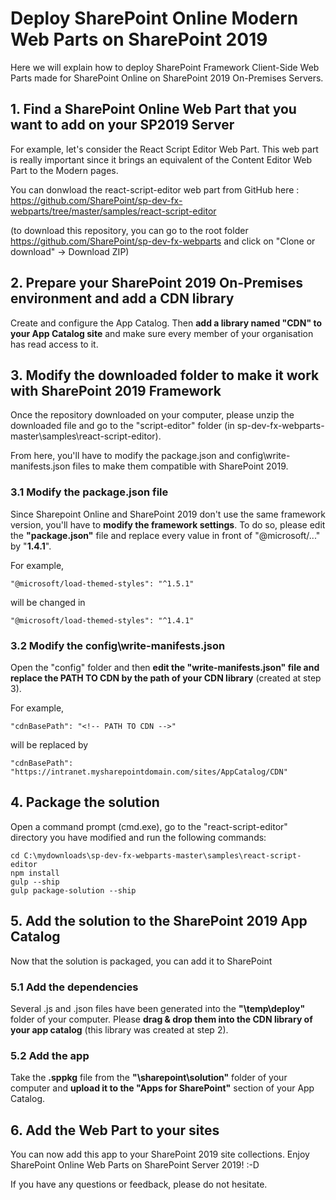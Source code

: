 # Deploy SharePoint Online Modern Web Parts on SharePoint 2019
Here we will explain how to deploy SharePoint Framework Client-Side Web Parts made for SharePoint Online on SharePoint 2019 On-Premises Servers.

## 1. Find a SharePoint Online Web Part that you want to add on your SP2019 Server

For example, let's consider the React Script Editor Web Part. This web part is really important since it brings an equivalent of the Content Editor Web Part to the Modern pages.

You can donwload the react-script-editor web part from GitHub here :
https://github.com/SharePoint/sp-dev-fx-webparts/tree/master/samples/react-script-editor

(to download this repository, you can go to the root folder https://github.com/SharePoint/sp-dev-fx-webparts and click on "Clone or download" -> Download ZIP)

## 2. Prepare your SharePoint 2019 On-Premises environment and add a CDN library

Create and configure the App Catalog. Then **add a library named "CDN" to your App Catalog site** and make sure every member of your organisation has read access to it.

## 3. Modify the downloaded folder to make it work with SharePoint 2019 Framework

Once the repository downloaded on your computer, please unzip the downloaded file and go to the "script-editor" folder (in sp-dev-fx-webparts-master\samples\react-script-editor).

From here, you'll have to modify the package.json and config\write-manifests.json files to make them compatible with SharePoint 2019.

### 3.1 Modify the package.json file
Since Sharepoint Online and SharePoint 2019 don't use the same framework version, you'll have to **modify the framework settings**. To do so, please edit the **"package.json"** file and replace every value in front of "@microsoft/..." by "**1.4.1**".

For example,
```shell
"@microsoft/load-themed-styles": "^1.5.1"
```
will be changed in
```shell
"@microsoft/load-themed-styles": "^1.4.1"
```

### 3.2 Modify the config\write-manifests.json
Open the "config" folder and then **edit the "write-manifests.json" file and replace the PATH TO CDN by the path of your CDN library** (created at step 3).

For example,
```shell
"cdnBasePath": "<!-- PATH TO CDN -->"
```
will be replaced by
```shell
"cdnBasePath": "https://intranet.mysharepointdomain.com/sites/AppCatalog/CDN"
```

## 4. Package the solution
Open a command prompt (cmd.exe), go to the "react-script-editor" directory you have modified and run the following commands:
```shell
cd C:\mydownloads\sp-dev-fx-webparts-master\samples\react-script-editor
npm install
gulp --ship
gulp package-solution --ship
```

## 5. Add the solution to the SharePoint 2019 App Catalog
Now that the solution is packaged, you can add it to SharePoint

### 5.1 Add the dependencies
Several .js and .json files have been generated into the **"\temp\deploy"** folder of your computer. Please **drag & drop them into the CDN library of your app catalog** (this library was created at step 2).

### 5.2 Add the app
Take the **.sppkg** file from the **"\sharepoint\solution"** folder of your computer and **upload it to the "Apps for SharePoint"** section of your App Catalog.

## 6. Add the Web Part to your sites
You can now add this app to your SharePoint 2019 site collections. Enjoy SharePoint Online Web Parts on SharePoint Server 2019! :-D

If you have any questions or feedback, please do not hesitate.

